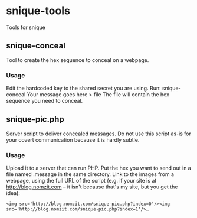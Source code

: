 snique-tools
============

Tools for snique

## snique-conceal

Tool to create the hex sequence to conceal on a webpage.

### Usage

Edit the hardcoded key to the shared secret you are using.
Run:
	snique-conceal Your message goes here > file
The file will contain the hex sequence you need to conceal.

## snique-pic.php

Server script to deliver concealed messages. Do not use this script as-is for your covert communication because it is hardly subtle.

### Usage

Upload it to a server that can run PHP.
Put the hex you want to send out in a file named .message in the same directory.
Link to the images from a webpage, using the full URL of the script (e.g. if your site is at http://blog.nomzit.com – it isn't because that's my site, but you get the idea):

	<img src='http://blog.nomzit.com/snique-pic.php?index=0'/><img src='http://blog.nomzit.com/snique-pic.php?index=1'/>…
